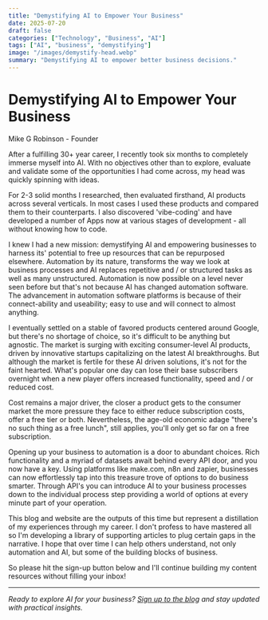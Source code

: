 ```yaml
---
title: "Demystifying AI to Empower Your Business"
date: 2025-07-20
draft: false
categories: ["Technology", "Business", "AI"]
tags: ["AI", "business", "demystifying"]
image: "/images/demystify-head.webp"
summary: "Demystifying AI to empower better business decisions."
---
```


# Demystifying AI to Empower Your Business

Mike G Robinson - Founder

After a fulfilling 30+ year career, I recently took six months to completely immerse myself into AI. With no objectives other than to explore, evaluate and validate some of the opportunities I had come across, my head was quickly spinning with ideas.

For 2-3 solid months I researched, then evaluated firsthand, AI products across several verticals. In most cases I used these products and compared them to their counterparts. I also discovered 'vibe-coding' and have developed a number of Apps now at various stages of development - all without knowing how to code.

I knew I had a new mission: demystifying AI and empowering businesses to harness its' potential to free up resources that can be repurposed elsewhere. Automation by its nature, transforms the way we look at business processes and AI replaces repetitive and / or structured tasks as well as many unstructured. Automation is now possible on a level never seen before but that's not because AI has changed automation software. The advancement in automation software platforms is because of their connect-ability and useability; easy to use and will connect to almost anything.

I eventually settled on a stable of favored products centered around Google, but there's no shortage of choice, so it's difficult to be anything but agnostic. The market is surging with exciting consumer-level AI products, driven by innovative startups capitalizing on the latest AI breakthroughs. But although the market is fertile for these AI driven solutions, it's not for the faint hearted. What's popular one day can lose their base subscribers overnight when a new player offers increased functionality, speed and / or reduced cost.

Cost remains a major driver, the closer a product gets to the consumer market the more pressure they face to either reduce subscription costs, offer a free tier or both. Nevertheless, the age-old economic adage "there's no such thing as a free lunch", still applies, you'll only get so far on a free subscription.

Opening up your business to automation is a door to abundant choices. Rich functionality and a myriad of datasets await behind every API door, and you now have a key. Using platforms like make.com, n8n and zapier, businesses can now effortlessly tap into this treasure trove of options to do business smarter. Through API's you can introduce AI to your business processes down to the individual process step providing a world of options at every minute part of your operation.

This blog and website are the outputs of this time but represent a distillation of my experiences through my career. I don't profess to have mastered all so I'm developing a library of supporting articles to plug certain gaps in the narrative. I hope that over time I can help others understand, not only automation and AI, but some of the building blocks of business.

So please hit the sign-up button below and I'll continue building my content resources without filling your inbox!

---

*Ready to explore AI for your business? [Sign up to the blog](/subscribe/) and stay updated with practical insights.*
